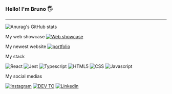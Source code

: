 ### Hello! I'm Bruno 🖐️
<hr />

![Anurag's GitHub stats](https://github-readme-stats.vercel.app/api?username=BrunoPostai&show_icons=true&theme=radical)


My web showcase
[![Web showcase](https://img.shields.io/badge/JavaScript-F7DF1E.svg?style=for-the-badge&logo=JavaScript&logoColor=black)](https://personal-portfolio-delta-murex.vercel.app/)

My newest website
[![portfolio](https://img.shields.io/badge/React-61DAFB.svg?style=for-the-badge&logo=React&logoColor=black)](https://personal-portfolio-delta-murex.vercel.app/)

My stack


![React](https://img.shields.io/badge/React-20232A?style=for-the-badge&logo=react&logoColor=61DAFB)
![Jest](https://img.shields.io/badge/Jest-323330?style=for-the-badge&logo=Jest&logoColor=white)
![Typescript](https://img.shields.io/badge/TypeScript-007ACC?style=for-the-badge&logo=typescript&logoColor=white)
![HTML5](https://img.shields.io/badge/HTML5-E34F26?style=for-the-badge&logo=html5&logoColor=white)
![CSS](https://img.shields.io/badge/CSS3-1572B6?style=for-the-badge&logo=css3&logoColor=white)
![Javascript](https://img.shields.io/badge/JavaScript-323330?style=for-the-badge&logo=javascript&logoColor=F7DF1E)

My social medias


[![Instagram](https://img.shields.io/badge/Instagram-E4405F?style=for-the-badge&logo=instagram&logoColor=white)](https://www.instagram.com/bpostai/)
[![DEV TO](https://img.shields.io/badge/dev.to-0A0A0A?style=for-the-badge&logo=devdotto&logoColor=white)](https://dev.to/brunopostai)
[![Linkedin](https://img.shields.io/badge/LinkedIn-0077B5?style=for-the-badge&logo=linkedin&logoColor=white)](https://www.linkedin.com/in/bruno-postai/)
